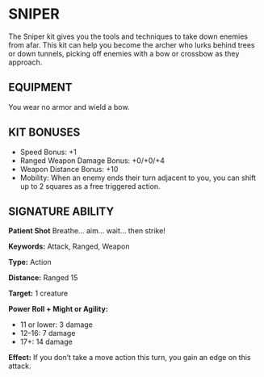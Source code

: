 # SNIPER

The Sniper kit gives you the tools and techniques to take down enemies from afar. This kit can help you become the archer who lurks behind trees or down tunnels, picking off enemies with a bow or crossbow as they approach.

## EQUIPMENT

You wear no armor and wield a bow.

## KIT BONUSES

-   Speed Bonus: +1
-   Ranged Weapon Damage Bonus: +0/+0/+4
-   Weapon Distance Bonus: +10
-   Mobility: When an enemy ends their turn adjacent to you, you can shift up to 2 squares as a free triggered action.

## SIGNATURE ABILITY

**Patient Shot** Breathe… aim… wait… then strike!

**Keywords:** Attack, Ranged, Weapon

**Type:** Action

**Distance:** Ranged 15

**Target:** 1 creature

**Power Roll + Might or Agility:**

-   11 or lower: 3 damage
-   12–16: 7 damage
-   17+: 14 damage

**Effect:** If you don’t take a move action this turn, you gain an edge on this attack.
